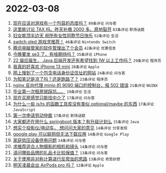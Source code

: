 # 2022-03-08

1. [现在应该对游戏有一个包容的态度吗？](https://www.v2ex.com/t/838854) `89条评论` `问与答`
1. [这里能讨论 TAX 吗。昨天补缴 2000 多。原地裂开](https://www.v2ex.com/t/838781) `83条评论` `职场话题`
1. [妇女能顶半边天 祝所有女性同胞节日快乐](https://www.v2ex.com/t/838777) `52条评论` `生活`
1. [switch oled 游戏求推荐！](https://www.v2ex.com/t/838774) `46条评论` `Nintendo Switch`
1. [腾讯电脑管家的软件管理出了个会员](https://www.v2ex.com/t/838800) `42条评论` `优惠信息`
1. [今晚要发 se3 了，有啥期待吗？](https://www.v2ex.com/t/838859) `35条评论` `iPhone`
1. [22 届应届生， Java 后端开发还有希望找到 1W 以上工作吗？](https://www.v2ex.com/t/838783) `29条评论` `程序员`
1. [我真的好喜欢 iPhone 13 mini](https://www.v2ex.com/t/838881) `28条评论` `Apple`
1. [网上搜到了一个包含电话身份证住址的网站](https://www.v2ex.com/t/838844) `24条评论` `问与答`
1. [为知笔记是凉了吗？还是跑路了？](https://www.v2ex.com/t/838793) `23条评论` `程序员`
1. [nginx 反向代理 minio 的 9090 端口的控制台，报 502 错误](https://www.v2ex.com/t/838785) `21条评论` `NGINX`
1. [毕业第一次租房就踩坑。。。](https://www.v2ex.com/t/838890) `19条评论` `生活`
1. [现在买房感觉只能找中介了](https://www.v2ex.com/t/838867) `17条评论` `问与答`
1. [为什么一些 js/ts 的函数工具库没有类似 optional/maybe 的东西](https://www.v2ex.com/t/838862) `17条评论` `JavaScript`
1. [第一次申请劳动仲裁](https://www.v2ex.com/t/838815) `17条评论` `职场话题`
1. [大家都还在用什么 springboot 版本？有升级计划么](https://www.v2ex.com/t/838827) `15条评论` `Java`
1. [想买个投影仪/电动车， 想问问大家的意见](https://www.v2ex.com/t/838857) `14条评论` `分享发现`
1. [google play 可以联网但无法下载应用](https://www.v2ex.com/t/838835) `14条评论` `Google Play`
1. [家庭低压设备供电问题](https://www.v2ex.com/t/838772) `14条评论` `问与答`
1. [求推荐适合人物摄影的相机和镜头](https://www.v2ex.com/t/838766) `14条评论` `问与答`
1. [请问哪些品牌的礼品卡比较保值？](https://www.v2ex.com/t/838770) `13条评论` `问与答`
1. [关于使用非对称计算进行反爬虫的思路](https://www.v2ex.com/t/838763) `13条评论` `奇思妙想`
1. [明天凌晨会出 AirPods pro 吗？](https://www.v2ex.com/t/838886) `12条评论` `Apple`
